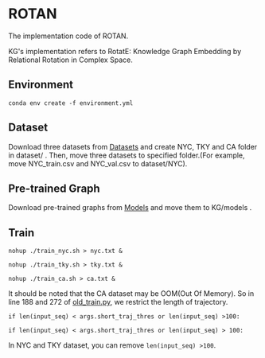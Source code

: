 # ROTAN
The implementation code of ROTAN.

KG's implementation refers to RotatE: Knowledge Graph Embedding by Relational Rotation in Complex Space.

## Environment

`conda env create -f environment.yml`

## Dataset 

Download three datasets from [Datasets](https://drive.google.com/drive/folders/1xsML0LIhTaF5x0rXmqwLsmwCKabFb-D5?usp=sharing) and create NYC, TKY and CA folder in dataset/ . Then, move three datasets to specified folder.(For example, move NYC_train.csv and NYC_val.csv to dataset/NYC).

## Pre-trained Graph

Download pre-trained graphs from [Models](https://drive.google.com/drive/folders/1qVKTWVWL9qr8-yY7EKv3ZPk2YcEArEC5?usp=sharing) and move them to KG/models .

## Train

`nohup ./train_nyc.sh > nyc.txt &`

`nohup ./train_tky.sh > tky.txt &`

`nohup ./train_ca.sh > ca.txt &`

It should be noted that the CA dataset may be OOM(Out Of Memory). So in line 188 and 272 of [old_train.py](https://github.com/ruiwenfan/ROTAN/blob/main/old_train.py), we restrict the length of trajectory.

`if len(input_seq) < args.short_traj_thres or len(input_seq) >100:`

`if len(input_seq) < args.short_traj_thres or len(input_seq) > 100:`

In NYC and TKY dataset, you can remove `len(input_seq) >100`.




